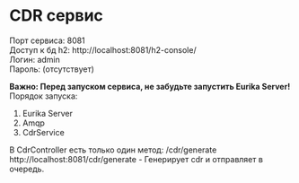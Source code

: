 <h1>CDR сервис </h1>

Порт сервиса: 8081<br>
Доступ к бд h2: http://localhost:8081/h2-console/<br>
Логин: admin<br>
Пароль: (отсутствует)<br>

<b>Важно: Перед запуском сервиса, не забудьте запустить Eurika Server! </b><br>
Порядок запуска:<br>
1. Eurika Server<br>
2. Amqp<br>
3. CdrService<br>


В CdrController есть только один метод: /cdr/generate
http://localhost:8081/cdr/generate -
Генерирует cdr и отправляет в очередь.

